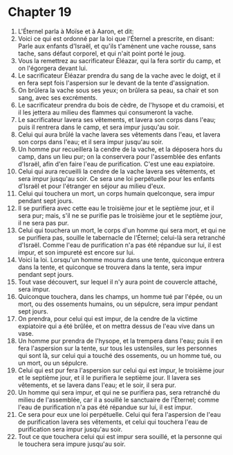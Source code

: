 # Chapter 19

1. L'Éternel parla à Moïse et à Aaron, et dit:
2. Voici ce qui est ordonné par la loi que l'Éternel a prescrite, en disant: Parle aux enfants d'Israël, et qu'ils t'amènent une vache rousse, sans tache, sans défaut corporel, et qui n'ait point porté le joug.
3. Vous la remettrez au sacrificateur Éléazar, qui la fera sortir du camp, et on l'égorgera devant lui.
4. Le sacrificateur Éléazar prendra du sang de la vache avec le doigt, et il en fera sept fois l'aspersion sur le devant de la tente d'assignation.
5. On brûlera la vache sous ses yeux; on brûlera sa peau, sa chair et son sang, avec ses excréments.
6. Le sacrificateur prendra du bois de cèdre, de l'hysope et du cramoisi, et il les jettera au milieu des flammes qui consumeront la vache.
7. Le sacrificateur lavera ses vêtements, et lavera son corps dans l'eau; puis il rentrera dans le camp, et sera impur jusqu'au soir.
8. Celui qui aura brûlé la vache lavera ses vêtements dans l'eau, et lavera son corps dans l'eau; et il sera impur jusqu'au soir.
9. Un homme pur recueillera la cendre de la vache, et la déposera hors du camp, dans un lieu pur; on la conservera pour l'assemblée des enfants d'Israël, afin d'en faire l'eau de purification. C'est une eau expiatoire.
10. Celui qui aura recueilli la cendre de la vache lavera ses vêtements, et sera impur jusqu'au soir. Ce sera une loi perpétuelle pour les enfants d'Israël et pour l'étranger en séjour au milieu d'eux.
11. Celui qui touchera un mort, un corps humain quelconque, sera impur pendant sept jours.
12. Il se purifiera avec cette eau le troisième jour et le septième jour, et il sera pur; mais, s'il ne se purifie pas le troisième jour et le septième jour, il ne sera pas pur.
13. Celui qui touchera un mort, le corps d'un homme qui sera mort, et qui ne se purifiera pas, souille le tabernacle de l'Éternel; celui-là sera retranché d'Israël. Comme l'eau de purification n'a pas été répandue sur lui, il est impur, et son impureté est encore sur lui.
14. Voici la loi. Lorsqu'un homme mourra dans une tente, quiconque entrera dans la tente, et quiconque se trouvera dans la tente, sera impur pendant sept jours.
15. Tout vase découvert, sur lequel il n'y aura point de couvercle attaché, sera impur.
16. Quiconque touchera, dans les champs, un homme tué par l'épée, ou un mort, ou des ossements humains, ou un sépulcre, sera impur pendant sept jours.
17. On prendra, pour celui qui est impur, de la cendre de la victime expiatoire qui a été brûlée, et on mettra dessus de l'eau vive dans un vase.
18. Un homme pur prendra de l'hysope, et la trempera dans l'eau; puis il en fera l'aspersion sur la tente, sur tous les ustensiles, sur les personnes qui sont là, sur celui qui a touché des ossements, ou un homme tué, ou un mort, ou un sépulcre.
19. Celui qui est pur fera l'aspersion sur celui qui est impur, le troisième jour et le septième jour, et il le purifiera le septième jour. Il lavera ses vêtements, et se lavera dans l'eau; et le soir, il sera pur.
20. Un homme qui sera impur, et qui ne se purifiera pas, sera retranché du milieu de l'assemblée, car il a souillé le sanctuaire de l'Éternel; comme l'eau de purification n'a pas été répandue sur lui, il est impur.
21. Ce sera pour eux une loi perpétuelle. Celui qui fera l'aspersion de l'eau de purification lavera ses vêtements, et celui qui touchera l'eau de purification sera impur jusqu'au soir.
22. Tout ce que touchera celui qui est impur sera souillé, et la personne qui le touchera sera impure jusqu'au soir.

